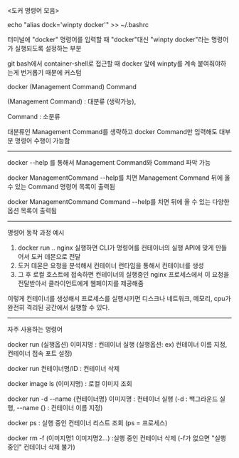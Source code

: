 <도커 명령어 모음>



echo "alias dock='winpty docker'" >> ~/.bashrc

터미널에 "docker" 명령어를 입력할 때 "docker"대신 "winpty docker"라는 명령어가 실행되도록 설정하는 부분

git bash에서 container-shell로 접근할 때 docker 앞에 winpty를 계속 붙여줘야하는게 번거롭기 때문에 커스텀



docker (Management Command) Command

(Management Command) : 대분류 (생략가능), 

Command : 소분류



대분류인 Management Command를 생략하고 docker Command만 입력해도 대부분 명령어 수행이 가능함



----

docker --help 를 통해서 Management Command와 Command 파악 가능

docker ManagementCommand --help를 치면 Management Command  뒤에 올 수 있는 Command 명령어 목록이 출력됨

docker ManagementCommand Command --help를 치면 뒤에 올 수 있는 다양한 옵션 목록이 출력됨



----

명령어 동작 과정 예시

1. docker run .. nginx 실행하면 CLI가 명령어를 컨테이너의 실행 API에 맞게 만들어서 도커 데몬으로 전달
2. 도커 데몬은 요청을 분석해서 컨테이너 런타임을 통해서 컨테이너를 생성
3. 그 후 로컬 호스트에 접속하면 컨테이너의 실행중인 nginx 프로세스에서 이 요청을 전달받아서 클라이언트에게 웹페이지를 제공해줌

이렇게 컨테이너를 생성해서 프로세스를 실행시키면 디스크나 네트워크, 메모리, cpu가 완전히 격리된 공간에서 실행할 수 있다.



----

자주 사용하는 명령어

docker run (실행옵션) 이미지명 : 컨테이너 실행 (실행옵션: ex) 컨테이너 이름 지정, 컨테이너 접속 포트 설정)

docker run 컨테이너명/ID : 컨테이너 삭제

docker image ls (이미지명) : 로컬 이미지 조회

docker run -d --name {컨테이너명} 이미지명 : 컨테이너 실행 (-d : 백그라운드 실행, --name {} : 컨테이너 이름 지정)

docker ps : 실행 중인 컨테이너 리스트 조회 (ps = 프로세스)

docker rm -f  (이미지명1 이미지명2...) :실행 중인 컨테이너 삭제 (-f가 없으면 "실행중인" 컨테이너 삭제 불가)





